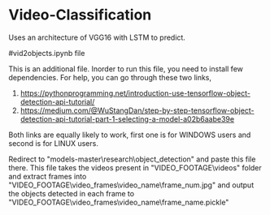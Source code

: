 # Video-Classification
Uses an architecture of VGG16 with LSTM to predict. 

#vid2objects.ipynb file

This is an additional file. Inorder to run this file, you need to install few dependencies. For help, you can go through these two links,

1. https://pythonprogramming.net/introduction-use-tensorflow-object-detection-api-tutorial/
2. https://medium.com/@WuStangDan/step-by-step-tensorflow-object-detection-api-tutorial-part-1-selecting-a-model-a02b6aabe39e

Both links are equally likely to work, first one is for WINDOWS users and second is for LINUX users.

Redirect to "models-master\research\object_detection\" and paste this file there.
This file takes the videos present in "VIDEO_FOOTAGE\videos" folder and extract frames into "VIDEO_FOOTAGE\video_frames\video_name\frame_num.jpg" and output the objects detected in each frame to "VIDEO_FOOTAGE\video_frames\video_name\frame_name.pickle"
